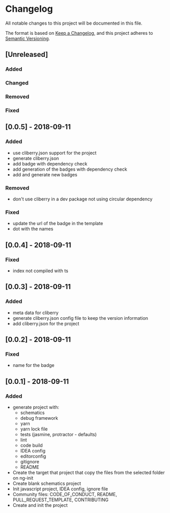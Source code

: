 # Changelog
All notable changes to this project will be documented in this file.

The format is based on [Keep a Changelog](https://keepachangelog.com/en/1.0.0/),
and this project adheres to [Semantic Versioning](https://semver.org/spec/v2.0.0.html).

## [Unreleased]
### Added
### Changed
### Removed
### Fixed


## [0.0.5] - 2018-09-11
### Added
- use cliberry.json support for the project
- generate cliberry.json
- add badge with dependency check
- add generation of the badges with dependency check
- add and generate new badges

### Removed
- don't use cliberry in a dev package not using circular dependency

### Fixed
- update the url of the badge in the template
- dot with the names


## [0.0.4] - 2018-09-11
### Fixed
- index not compiled with ts


## [0.0.3] - 2018-09-11
### Added
- meta data for cliberry
- generate cliberry.json config file to keep the version information
- add cliberry.json for the project


## [0.0.2] - 2018-09-11
### Fixed
- name for the badge


## [0.0.1] - 2018-09-11
### Added
- generate project with:
  * schematics
  * debug framework
  * yarn 
  * yarn lock file
  * tests (jasmine, protractor - defaults)
  * lint
  * code build
  * IDEA config 
  * editorconfig
  * gitignore
  * README
- Create the target that project that copy the files from the selected folder on ng-init
- Create blank schematics project
- Init javascript project, IDEA config, ignore file
- Community files: CODE_OF_CONDUCT, README, PULL_REQUEST_TEMPLATE, CONTRIBUTING
- Create and init the project
